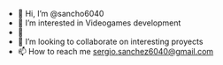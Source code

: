 - 👋 Hi, I’m @sancho6040
- 👀 I’m interested in Videogames development
- 🌱 
- 💞️ I’m looking to collaborate on interesting proyects
- 📫 How to reach me sergio.sanchez6040@gmail.com

<!---
sancho6040/sancho6040 is a ✨ special ✨ repository because its `README.md` (this file) appears on your GitHub profile.
You can click the Preview link to take a look at your changes.
--->
